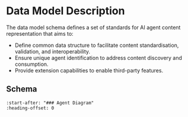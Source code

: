 # Data Model Description

The data model schema defines a set of standards for AI agent content representation that aims to:

- Define common data structure to facilitate content standardisation, validation, and interoperability.
- Ensure unique agent identification to address content discovery and consumption.
- Provide extension capabilities to enable third-party features.

## Schema

```{include} ./data_model.proto.md
:start-after: "### Agent Diagram"
:heading-offset: 0
```
